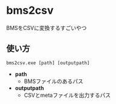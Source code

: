 # bms2csv
BMSをCSVに変換するすごいやつ 

## 使い方
```
bms2csv.exe [path] [outputpath]
```
- **path**
  - BMSファイルのあるパス
- **outputpath**
  - CSVとmetaファイルを出力するパス
